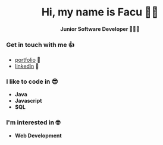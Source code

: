 <h1 align="center">Hi, my name is Facu 🙋🏾</h1>
<h4 align="center">Junior Software Developer 🧑🏾‍💻</h4>

### Get in touch with me 👍
*  [portfolio](https://morandev.github.io/portfolio-page/) 📌
*  [linkedin](https://www.linkedin.com/in/facumoransi/) 📌

### I like to code in 😎
*  **Java**
*  **Javascript**
*  **SQL**

### I'm interested in 🤓
* **Web Development**

